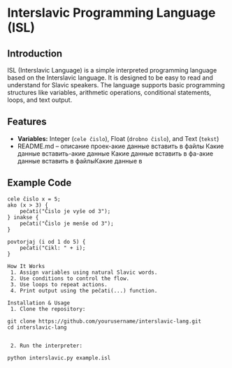 # Interslavic Programming Language (ISL)

## Introduction
ISL (Interslavic Language) is a simple interpreted programming language based on the Interslavic language. It is designed to be easy to read and understand for Slavic speakers. The language supports basic programming structures like variables, arithmetic operations, conditional statements, loops, and text output.

## Features
- **Variables:** Integer (`cele čislo`), Float (`drobno čislo`), and Text (`tekst`)
- README.md – описание проек-акие данные вставить в файлы Какие данные вставить-акие данные Какие данные вставить в фа-акие данные вставить в файлыКакие данные в
## Example Code
```isl
cele čislo x = 5;
ako (x > 3) {
    pečati("Čislo je vyše od 3");
} inakse {
    pečati("Čislo je menše od 3");
}

povtorjaj (i od 1 do 5) {
    pečati("Cikl: " + i);
}

How It Works
 1. Assign variables using natural Slavic words.
 2. Use conditions to control the flow.
 3. Use loops to repeat actions.
 4. Print output using the pečati(...) function.

Installation & Usage
 1. Clone the repository:

git clone https://github.com/yourusername/interslavic-lang.git
cd interslavic-lang


 2. Run the interpreter:

python interslavic.py example.isl
